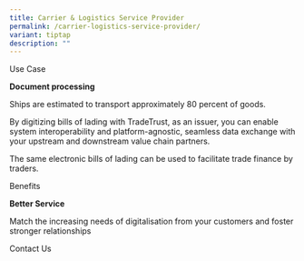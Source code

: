 ```yaml
---
title: Carrier & Logistics Service Provider
permalink: /carrier-logistics-service-provider/
variant: tiptap
description: ""
---
```

<p>Use Case</p>
<p><strong>Document processing</strong>
</p>
<p>Ships are estimated to transport approximately 80 percent of goods.</p>
<p>By digitizing bills of lading with TradeTrust, as an issuer, you can enable
system interoperability and platform-agnostic, seamless data exchange with
your upstream and downstream value chain partners.</p>
<p>The same electronic bills of lading can be used to facilitate trade finance
by traders.</p>
<p></p>
<p>Benefits</p>
<p><strong>Better Service</strong>
</p>
<p>Match the increasing needs of digitalisation from your customers and foster
stronger relationships</p>
<p></p>
<p></p>
<p>Contact Us</p>